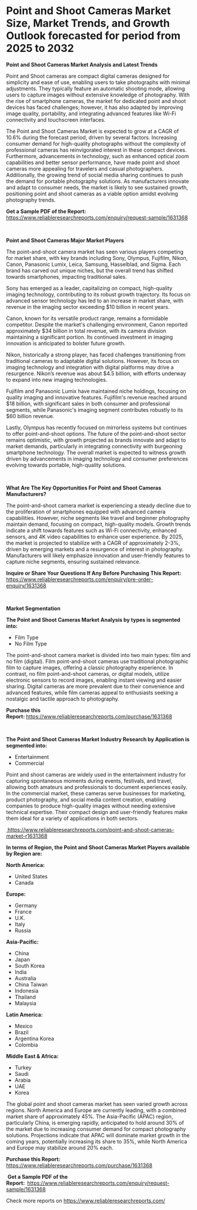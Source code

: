 <p><h1>Point and Shoot Cameras Market Size, Market Trends, and Growth Outlook forecasted for period from 2025 to 2032</h1></p><p><strong>Point and Shoot Cameras Market Analysis and Latest Trends</strong></p>
<p><p>Point and Shoot cameras are compact digital cameras designed for simplicity and ease of use, enabling users to take photographs with minimal adjustments. They typically feature an automatic shooting mode, allowing users to capture images without extensive knowledge of photography. With the rise of smartphone cameras, the market for dedicated point and shoot devices has faced challenges; however, it has also adapted by improving image quality, portability, and integrating advanced features like Wi-Fi connectivity and touchscreen interfaces.</p><p>The Point and Shoot Cameras Market is expected to grow at a CAGR of 10.6% during the forecast period, driven by several factors. Increasing consumer demand for high-quality photographs without the complexity of professional cameras has reinvigorated interest in these compact devices. Furthermore, advancements in technology, such as enhanced optical zoom capabilities and better sensor performance, have made point and shoot cameras more appealing for travelers and casual photographers. Additionally, the growing trend of social media sharing continues to push the demand for portable photography solutions. As manufacturers innovate and adapt to consumer needs, the market is likely to see sustained growth, positioning point and shoot cameras as a viable option amidst evolving photography trends.</p></p>
<p><strong>Get a Sample PDF of the Report:&nbsp;</strong> <a href="https://www.reliableresearchreports.com/enquiry/request-sample/1631368?utm_campaign=2197&utm_medium=2&utm_source=Github&utm_content=ia&utm_term=08022025&utm_id=point-and-shoot-cameras">https://www.reliableresearchreports.com/enquiry/request-sample/1631368</a></p>
<p>&nbsp;</p>
<p><strong>Point and Shoot Cameras Major Market Players</strong></p>
<p><p>The point-and-shoot camera market has seen various players competing for market share, with key brands including Sony, Olympus, Fujifilm, Nikon, Canon, Panasonic Lumix, Leica, Samsung, Hasselblad, and Sigma. Each brand has carved out unique niches, but the overall trend has shifted towards smartphones, impacting traditional sales.</p><p>Sony has emerged as a leader, capitalizing on compact, high-quality imaging technology, contributing to its robust growth trajectory. Its focus on advanced sensor technology has led to an increase in market share, with revenue in the imaging sector exceeding $10 billion in recent years.</p><p>Canon, known for its versatile product range, remains a formidable competitor. Despite the market's challenging environment, Canon reported approximately $34 billion in total revenue, with its camera division maintaining a significant portion. Its continued investment in imaging innovation is anticipated to bolster future growth.</p><p>Nikon, historically a strong player, has faced challenges transitioning from traditional cameras to adaptable digital solutions. However, its focus on imaging technology and integration with digital platforms may drive a resurgence. Nikon’s revenue was about $4.5 billion, with efforts underway to expand into new imaging technologies.</p><p>Fujifilm and Panasonic Lumix have maintained niche holdings, focusing on quality imaging and innovative features. Fujifilm's revenue reached around $18 billion, with significant sales in both consumer and professional segments, while Panasonic's imaging segment contributes robustly to its $60 billion revenue.</p><p>Lastly, Olympus has recently focused on mirrorless systems but continues to offer point-and-shoot options. The future of the point-and-shoot sector remains optimistic, with growth projected as brands innovate and adapt to market demands, particularly in integrating connectivity with burgeoning smartphone technology. The overall market is expected to witness growth driven by advancements in imaging technology and consumer preferences evolving towards portable, high-quality solutions.</p></p>
<p>&nbsp;</p>
<p><strong>What Are The Key Opportunities For Point and Shoot Cameras Manufacturers?</strong></p>
<p><p>The point-and-shoot camera market is experiencing a steady decline due to the proliferation of smartphones equipped with advanced camera capabilities. However, niche segments like travel and beginner photography maintain demand, focusing on compact, high-quality models. Growth trends indicate a shift towards features such as Wi-Fi connectivity, enhanced sensors, and 4K video capabilities to enhance user experience. By 2025, the market is projected to stabilize with a CAGR of approximately 2-3%, driven by emerging markets and a resurgence of interest in photography. Manufacturers will likely emphasize innovation and user-friendly features to capture niche segments, ensuring sustained relevance.</p></p>
<p><strong>Inquire or Share Your Questions If Any Before Purchasing This Report:</strong> <a href="https://www.reliableresearchreports.com/enquiry/pre-order-enquiry/1631368?utm_campaign=2197&utm_medium=2&utm_source=Github&utm_content=ia&utm_term=08022025&utm_id=point-and-shoot-cameras">https://www.reliableresearchreports.com/enquiry/pre-order-enquiry/1631368</a></p>
<p>&nbsp;</p>
<p><strong>Market Segmentation</strong></p>
<p><strong>The Point and Shoot Cameras Market Analysis by types is segmented into:</strong></p>
<p><ul><li>Film Type</li><li>No Film Type</li></ul></p>
<p><p>The point-and-shoot camera market is divided into two main types: film and no film (digital). Film point-and-shoot cameras use traditional photographic film to capture images, offering a classic photography experience. In contrast, no film point-and-shoot cameras, or digital models, utilize electronic sensors to record images, enabling instant viewing and easier sharing. Digital cameras are more prevalent due to their convenience and advanced features, while film cameras appeal to enthusiasts seeking a nostalgic and tactile approach to photography.</p></p>
<p><strong>Purchase this Report:&nbsp;</strong><a href="https://www.reliableresearchreports.com/purchase/1631368?utm_campaign=2197&utm_medium=2&utm_source=Github&utm_content=ia&utm_term=08022025&utm_id=point-and-shoot-cameras">https://www.reliableresearchreports.com/purchase/1631368</a></p>
<p>&nbsp;</p>
<p><strong>The Point and Shoot Cameras Market Industry Research by Application is segmented into:</strong></p>
<p><ul><li>Entertainment</li><li>Commercial</li></ul></p>
<p><p>Point and shoot cameras are widely used in the entertainment industry for capturing spontaneous moments during events, festivals, and travel, allowing both amateurs and professionals to document experiences easily. In the commercial market, these cameras serve businesses for marketing, product photography, and social media content creation, enabling companies to produce high-quality images without needing extensive technical expertise. Their compact design and user-friendly features make them ideal for a variety of applications in both sectors.</p></p>
<p><a href="https://www.reliableresearchreports.com/point-and-shoot-cameras-market-r1631368?utm_campaign=2197&utm_medium=2&utm_source=Github&utm_content=ia&utm_term=08022025&utm_id=point-and-shoot-cameras">&nbsp;https://www.reliableresearchreports.com/point-and-shoot-cameras-market-r1631368</a></p>
<p><strong>In terms of Region, the Point and Shoot Cameras Market Players available by Region are:</strong></p>
<p>
    <p> <strong> North America: </strong>
        <ul>
            <li>United States</li>
            <li>Canada</li>
        </ul>
        </p> 
    <p> <strong> Europe: </strong>
        <ul>
            <li>Germany</li>
            <li>France</li>
            <li>U.K.</li>
            <li>Italy</li>
            <li>Russia</li>
        </ul>
        </p> 
    <p> <strong> Asia-Pacific: </strong>
        <ul>
            <li>China</li>
            <li>Japan</li>
            <li>South Korea</li>
            <li>India</li>
            <li>Australia</li>
            <li>China Taiwan</li>
            <li>Indonesia</li>
            <li>Thailand</li>
            <li>Malaysia</li>
        </ul>
        </p> 
    <p> <strong> Latin America: </strong>
        <ul>
            <li>Mexico</li>
            <li>Brazil</li>
            <li>Argentina Korea</li>
            <li>Colombia</li>
        </ul>
        </p> 
    <p> <strong> Middle East & Africa: </strong>
        <ul>
            <li>Turkey</li>
            <li>Saudi</li>
            <li>Arabia</li>
            <li>UAE</li>
            <li>Korea</li>
        </ul>
    </p>
    </p>
<p><p>The global point and shoot cameras market has seen varied growth across regions. North America and Europe are currently leading, with a combined market share of approximately 45%. The Asia-Pacific (APAC) region, particularly China, is emerging rapidly, anticipated to hold around 30% of the market due to increasing consumer demand for compact photography solutions. Projections indicate that APAC will dominate market growth in the coming years, potentially increasing its share to 35%, while North America and Europe may stabilize around 20% each.</p></p>
<p><strong>Purchase this Report: </strong><a href="https://www.reliableresearchreports.com/purchase/1631368?utm_campaign=2197&utm_medium=2&utm_source=Github&utm_content=ia&utm_term=08022025&utm_id=point-and-shoot-cameras">https://www.reliableresearchreports.com/purchase/1631368</a></p>
<p>&nbsp;<strong>Get a Sample PDF of the Report:&nbsp;&nbsp;</strong><a href="https://www.reliableresearchreports.com/enquiry/request-sample/1631368?utm_campaign=2197&utm_medium=2&utm_source=Github&utm_content=ia&utm_term=08022025&utm_id=point-and-shoot-cameras">https://www.reliableresearchreports.com/enquiry/request-sample/1631368</a></p>
<p><strong></strong></p>
<p>Check more reports on <a href="https://www.reliableresearchreports.com/?utm_campaign=2197&utm_medium=2&utm_source=Github&utm_content=ia&utm_term=08022025&utm_id=point-and-shoot-cameras">https://www.reliableresearchreports.com/</a></p>